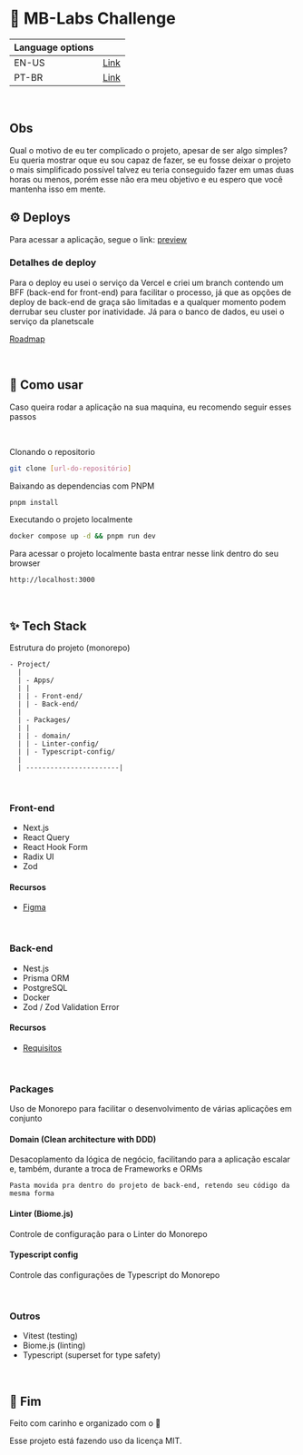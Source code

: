 # 🚀 MB-Labs Challenge

| Language options |                            |
| ---------------- | -------------------------- |
| EN-US            | [Link](languages/en-us.md) |
| PT-BR            | [Link](#)                  |

<br />

## Obs

Qual o motivo de eu ter complicado o projeto, apesar de ser algo simples? Eu queria mostrar oque eu sou capaz de fazer, se eu fosse deixar o projeto o mais simplificado possível talvez eu teria conseguido fazer em umas duas horas ou menos, porém esse não era meu objetivo e eu espero que você mantenha isso em mente.

## ⚙️ Deploys

Para acessar a aplicação, segue o link: [preview](#)

### Detalhes de deploy

Para o deploy eu usei o serviço da Vercel e criei um branch contendo um BFF (back-end for front-end) para facilitar o processo, já que as opções de deploy de back-end de graça são limitadas e a qualquer momento podem derrubar seu cluster por inatividade. Já para o banco de dados, eu usei o serviço da planetscale

[Roadmap](TODO.md)

<br />

## 🧵 Como usar

Caso queira rodar a aplicação na sua maquina, eu recomendo seguir esses passos

<br />

Clonando o repositorio

```bash
git clone [url-do-repositório]
```

Baixando as dependencias com PNPM

```bash
pnpm install
```

Executando o projeto localmente

```bash
docker compose up -d && pnpm run dev
```

Para acessar o projeto localmente basta entrar nesse link dentro do seu browser

```md
http://localhost:3000
```

<br />

## ✨ Tech Stack

Estrutura do projeto (monorepo)

```
- Project/
  |
  | - Apps/
  | |
  | | - Front-end/
  | | - Back-end/
  |
  | - Packages/
  | |
  | | - domain/
  | | - Linter-config/
  | | - Typescript-config/
  |
  | -----------------------|
```

<br />

### Front-end

- Next.js
- React Query
- React Hook Form
- Radix UI
- Zod

#### Recursos

- [Figma](https://www.figma.com/file/JzfPFVyczStkdzC3zmoa9I/Desafio?type=design&node-id=0%3A1&mode=design&t=JFI0Rw9cMGWV1JIR-1)

<br />

### Back-end

- Nest.js
- Prisma ORM
- PostgreSQL
- Docker
- Zod / Zod Validation Error

#### Recursos

- [Requisitos](https://docs.google.com/document/d/1_i_U5YOJZK3IrdC5BO6ICwCPtXsmTKIMNiEPwQx_rGE/edit?usp=sharing)

<br />

### Packages

Uso de Monorepo para facilitar o desenvolvimento de várias aplicações em conjunto

#### Domain (Clean architecture with DDD)

Desacoplamento da lógica de negócio, facilitando para a aplicação escalar e, também, durante a troca de Frameworks e ORMs

`Pasta movida pra dentro do projeto de back-end, retendo seu código da mesma forma`

#### Linter (Biome.js)

Controle de configuração para o Linter do Monorepo

#### Typescript config

Controle das configurações de Typescript do Monorepo

<br />

### Outros

- Vitest (testing)
- Biome.js (linting)
- Typescript (superset for type safety)

<br />

## 💨 Fim

Feito com carinho e organizado com o 💜

Esse projeto está fazendo uso da licença MIT.
